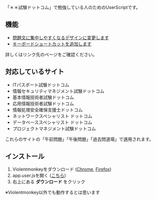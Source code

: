 「＊＊試験ドットコム」で勉強している人のためのUserScriptです。


## 機能
- [問題文に集中しやすくなるデザインに変更します][wiki-design]
- [キーボードショートカットを追加します][wiki-keyboard]

詳しくはリンク先のページをご確認ください。


## 対応しているサイト
- ITパスポート試験ドットコム
- 情報セキュリティマネジメント試験ドットコム
- 基本情報技術者試験ドットコム
- 応用情報技術者試験ドットコム
- 情報処理安全確保支援士ドットコム
- ネットワークスペシャリスト ドットコム
- データベーススペシャリスト ドットコム
- プロジェクトマネジメント試験ドットコム

これらのサイトの「午前問題」「午後問題」「過去問道場」で適用されます。


## インストール
1. Violentmonkeyをダウンロード ([Chrome][violentmonkey-chrome], [Firefox][violentmonkey-firefox])
2. app.user.jsを開く ([こちら][app.user.js])
3. 右上にある **ダウンロード** をクリック

※Violentmonkey以外でも動作するとは思います


<!-- links -->
[wiki-design]: https://github.com/ozelotjp/dotcom-js/wiki/%E3%83%87%E3%82%B6%E3%82%A4%E3%83%B3
[wiki-keyboard]: https://github.com/ozelotjp/dotcom-js/wiki/%E3%82%AD%E3%83%BC%E3%83%9C%E3%83%BC%E3%83%89%E3%82%B7%E3%83%A7%E3%83%BC%E3%83%88%E3%82%AB%E3%83%83%E3%83%88
[violentmonkey-chrome]: https://chrome.google.com/webstore/detail/violentmonkey/jinjaccalgkegednnccohejagnlnfdag
[violentmonkey-firefox]: https://addons.mozilla.org/ja/firefox/addon/violentmonkey/
[app.user.js]: https://github.com/ozelotjp/dotcom-js/raw/master/app.user.js
